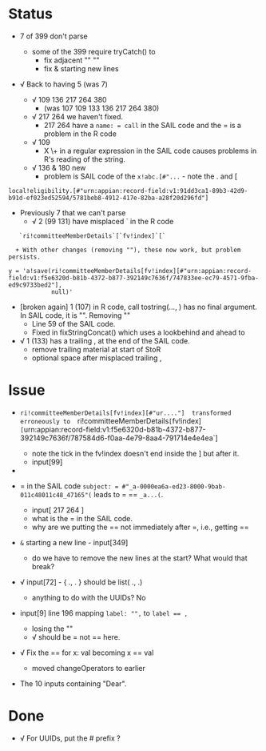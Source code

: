 # Status

+ 7 of 399 don't parse
   + some of the 399 require tryCatch() to 
      + fix adjacent "" ""
	  + fix & starting new  lines
	  
+ √ Back to having 5 (was 7)
   + √ 109 136 217 264 380
      + (was 107 109 133 136 217 264 380)
   + √ 217 264  we haven't fixed.
      + 217 264 have a  `name: = call` in the SAIL code and the = is a problem in the R code
   + √ 109 
        + X  \\+ in a regular expression in the SAIL code causes problems in R's reading of the string.      
   + √ 136 & 180 new 
     + problem is   SAIL code of the `x!abc.[#"...` - note the . and [  
```
local!eligibility.[#"urn:appian:record-field:v1:91dd3ca1-89b3-42d9-b91d-ef023ed52594/5781beb8-4912-417e-82ba-a28f20d296fd"]
```
   
+ Previously 7 that we can't parse
   + √ 2 (99 131) have misplaced ` in the R code
```
   `ri!committeeMemberDetails`[`fv!index]`[`
```
      + With other changes (removing ""), these now work, but problem persists.
```
y = 'a!save(ri!committeeMemberDetails[fv!index][#"urn:appian:record-field:v1:f5e6320d-b81b-4372-b877-392149c7636f/747833ee-ec79-4571-9fba-ed9c9733bed2"],
            null)'
```
   + [broken again] 1  (107) in R code, call tostring(..., )    has no final argument. In SAIL code, it is "".  Removing ""
      + Line 59 of the SAIL code.
	  + Fixed in fixStringConcat() which uses a lookbehind and ahead to 
   + √ 1 (133) has a trailing , at the end of the SAIL code.
       + remove trailing material at start of StoR
       + optional space after misplaced trailing , 

# Issue 


+ `ri!committeeMemberDetails[fv!index][#"ur...."] 
    transformed erroneously to 
	`ri!committeeMemberDetails`[`fv!index]`[`urn:appian:record-field:v1:f5e6320d-b81b-4372-b877-392149c7636f/787584d6-f0aa-4e79-8aa4-791714e4e4ea`]
	+ note the tick in the fv!index doesn't end inside the ] but after it.
    + input[99]

+ 

+ = in the SAIL code `subject: = #"_a-0000ea6a-ed23-8000-9bab-011c48011c48_47165"(` leads to = == `_a...(`.
     + input[ 217 264 ]
     + what is the = in the SAIL code.
	 + why are we putting the == not immediately after =, i.e., getting ==

+ `&` starting a new line - input[349]
  + do we have to remove the new lines at the start? What would that break?

+ √ input[72] - { ., . } should be list( ., .)
   + anything to do with the UUIDs? No

+ input[9]  line 196 mapping `label: "",`   to `label == ,`
  + losing the ""
  + √ should be = not == here.

+ √ Fix the == for x: val becoming x == val
  + moved changeOperators to earlier


+ The 10 inputs containing "Dear".



# Done

+ √ For UUIDs, put the # prefix ?
